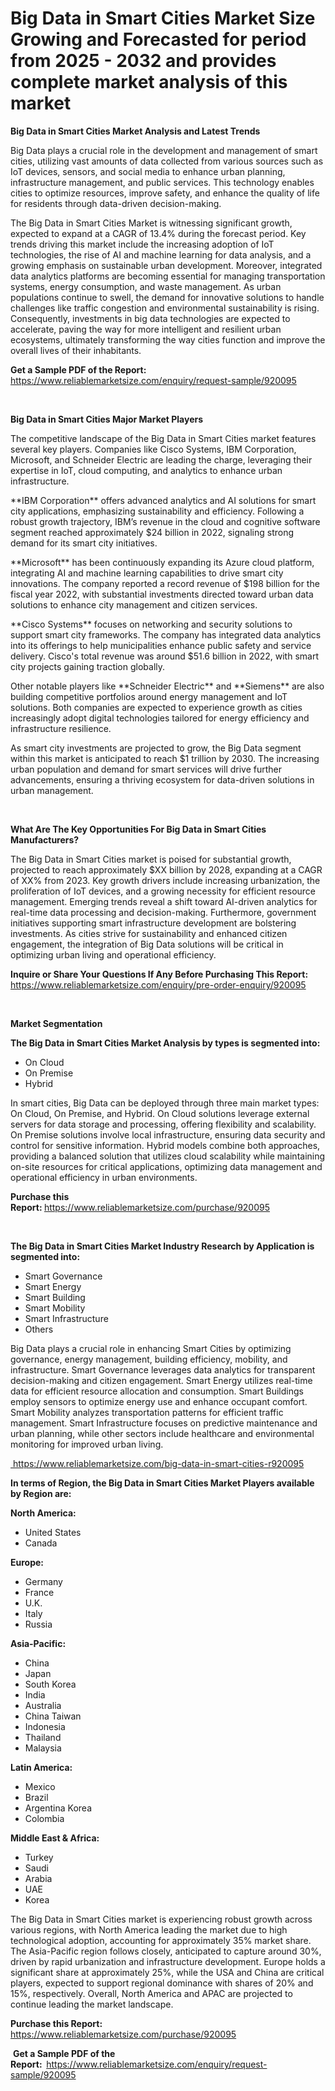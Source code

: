 <p><h1>Big Data in Smart Cities Market Size Growing and Forecasted for period from 2025 - 2032 and provides complete market analysis of this market</h1></p><p><strong>Big Data in Smart Cities Market Analysis and Latest Trends</strong></p>
<p><p>Big Data plays a crucial role in the development and management of smart cities, utilizing vast amounts of data collected from various sources such as IoT devices, sensors, and social media to enhance urban planning, infrastructure management, and public services. This technology enables cities to optimize resources, improve safety, and enhance the quality of life for residents through data-driven decision-making. </p><p>The Big Data in Smart Cities Market is witnessing significant growth, expected to expand at a CAGR of 13.4% during the forecast period. Key trends driving this market include the increasing adoption of IoT technologies, the rise of AI and machine learning for data analysis, and a growing emphasis on sustainable urban development. Moreover, integrated data analytics platforms are becoming essential for managing transportation systems, energy consumption, and waste management. As urban populations continue to swell, the demand for innovative solutions to handle challenges like traffic congestion and environmental sustainability is rising. Consequently, investments in big data technologies are expected to accelerate, paving the way for more intelligent and resilient urban ecosystems, ultimately transforming the way cities function and improve the overall lives of their inhabitants.</p></p>
<p><strong>Get a Sample PDF of the Report:&nbsp;</strong> <a href="https://www.reliablemarketsize.com/enquiry/request-sample/920095?utm_campaign=3614&utm_medium=2&utm_source=Github&utm_content=ia&utm_term=17042025&utm_id=big-data-in-smart-cities">https://www.reliablemarketsize.com/enquiry/request-sample/920095</a></p>
<p>&nbsp;</p>
<p><strong>Big Data in Smart Cities Major Market Players</strong></p>
<p><p>The competitive landscape of the Big Data in Smart Cities market features several key players. Companies like Cisco Systems, IBM Corporation, Microsoft, and Schneider Electric are leading the charge, leveraging their expertise in IoT, cloud computing, and analytics to enhance urban infrastructure.</p><p>**IBM Corporation** offers advanced analytics and AI solutions for smart city applications, emphasizing sustainability and efficiency. Following a robust growth trajectory, IBM’s revenue in the cloud and cognitive software segment reached approximately $24 billion in 2022, signaling strong demand for its smart city initiatives.</p><p>**Microsoft** has been continuously expanding its Azure cloud platform, integrating AI and machine learning capabilities to drive smart city innovations. The company reported a record revenue of $198 billion for the fiscal year 2022, with substantial investments directed toward urban data solutions to enhance city management and citizen services.</p><p>**Cisco Systems** focuses on networking and security solutions to support smart city frameworks. The company has integrated data analytics into its offerings to help municipalities enhance public safety and service delivery. Cisco's total revenue was around $51.6 billion in 2022, with smart city projects gaining traction globally.</p><p>Other notable players like **Schneider Electric** and **Siemens** are also building competitive portfolios around energy management and IoT solutions. Both companies are expected to experience growth as cities increasingly adopt digital technologies tailored for energy efficiency and infrastructure resilience.</p><p>As smart city investments are projected to grow, the Big Data segment within this market is anticipated to reach $1 trillion by 2030. The increasing urban population and demand for smart services will drive further advancements, ensuring a thriving ecosystem for data-driven solutions in urban management.</p></p>
<p>&nbsp;</p>
<p><strong>What Are The Key Opportunities For Big Data in Smart Cities Manufacturers?</strong></p>
<p><p>The Big Data in Smart Cities market is poised for substantial growth, projected to reach approximately $XX billion by 2028, expanding at a CAGR of XX% from 2023. Key growth drivers include increasing urbanization, the proliferation of IoT devices, and a growing necessity for efficient resource management. Emerging trends reveal a shift toward AI-driven analytics for real-time data processing and decision-making. Furthermore, government initiatives supporting smart infrastructure development are bolstering investments. As cities strive for sustainability and enhanced citizen engagement, the integration of Big Data solutions will be critical in optimizing urban living and operational efficiency.</p></p>
<p><strong>Inquire or Share Your Questions If Any Before Purchasing This Report:</strong> <a href="https://www.reliablemarketsize.com/enquiry/pre-order-enquiry/920095?utm_campaign=3614&utm_medium=2&utm_source=Github&utm_content=ia&utm_term=17042025&utm_id=big-data-in-smart-cities">https://www.reliablemarketsize.com/enquiry/pre-order-enquiry/920095</a></p>
<p>&nbsp;</p>
<p><strong>Market Segmentation</strong></p>
<p><strong>The Big Data in Smart Cities Market Analysis by types is segmented into:</strong></p>
<p><ul><li>On Cloud</li><li>On Premise</li><li>Hybrid</li></ul></p>
<p><p>In smart cities, Big Data can be deployed through three main market types: On Cloud, On Premise, and Hybrid. On Cloud solutions leverage external servers for data storage and processing, offering flexibility and scalability. On Premise solutions involve local infrastructure, ensuring data security and control for sensitive information. Hybrid models combine both approaches, providing a balanced solution that utilizes cloud scalability while maintaining on-site resources for critical applications, optimizing data management and operational efficiency in urban environments.</p></p>
<p><strong>Purchase this Report:&nbsp;</strong><a href="https://www.reliablemarketsize.com/purchase/920095?utm_campaign=3614&utm_medium=2&utm_source=Github&utm_content=ia&utm_term=17042025&utm_id=big-data-in-smart-cities">https://www.reliablemarketsize.com/purchase/920095</a></p>
<p>&nbsp;</p>
<p><strong>The Big Data in Smart Cities Market Industry Research by Application is segmented into:</strong></p>
<p><ul><li>Smart Governance</li><li>Smart Energy</li><li>Smart Building</li><li>Smart Mobility</li><li>Smart Infrastructure</li><li>Others</li></ul></p>
<p><p>Big Data plays a crucial role in enhancing Smart Cities by optimizing governance, energy management, building efficiency, mobility, and infrastructure. Smart Governance leverages data analytics for transparent decision-making and citizen engagement. Smart Energy utilizes real-time data for efficient resource allocation and consumption. Smart Buildings employ sensors to optimize energy use and enhance occupant comfort. Smart Mobility analyzes transportation patterns for efficient traffic management. Smart Infrastructure focuses on predictive maintenance and urban planning, while other sectors include healthcare and environmental monitoring for improved urban living.</p></p>
<p><a href="https://www.reliablemarketsize.com/big-data-in-smart-cities-r920095?utm_campaign=3614&utm_medium=2&utm_source=Github&utm_content=ia&utm_term=17042025&utm_id=big-data-in-smart-cities">&nbsp;https://www.reliablemarketsize.com/big-data-in-smart-cities-r920095</a></p>
<p><strong>In terms of Region, the Big Data in Smart Cities Market Players available by Region are:</strong></p>
<p>
    <p> <strong> North America: </strong>
        <ul>
            <li>United States</li>
            <li>Canada</li>
        </ul>
        </p> 
    <p> <strong> Europe: </strong>
        <ul>
            <li>Germany</li>
            <li>France</li>
            <li>U.K.</li>
            <li>Italy</li>
            <li>Russia</li>
        </ul>
        </p> 
    <p> <strong> Asia-Pacific: </strong>
        <ul>
            <li>China</li>
            <li>Japan</li>
            <li>South Korea</li>
            <li>India</li>
            <li>Australia</li>
            <li>China Taiwan</li>
            <li>Indonesia</li>
            <li>Thailand</li>
            <li>Malaysia</li>
        </ul>
        </p> 
    <p> <strong> Latin America: </strong>
        <ul>
            <li>Mexico</li>
            <li>Brazil</li>
            <li>Argentina Korea</li>
            <li>Colombia</li>
        </ul>
        </p> 
    <p> <strong> Middle East & Africa: </strong>
        <ul>
            <li>Turkey</li>
            <li>Saudi</li>
            <li>Arabia</li>
            <li>UAE</li>
            <li>Korea</li>
        </ul>
    </p>
    </p>
<p><p>The Big Data in Smart Cities market is experiencing robust growth across various regions, with North America leading the market due to high technological adoption, accounting for approximately 35% market share. The Asia-Pacific region follows closely, anticipated to capture around 30%, driven by rapid urbanization and infrastructure development. Europe holds a significant share at approximately 25%, while the USA and China are critical players, expected to support regional dominance with shares of 20% and 15%, respectively. Overall, North America and APAC are projected to continue leading the market landscape.</p></p>
<p><strong>Purchase this Report: </strong><a href="https://www.reliablemarketsize.com/purchase/920095?utm_campaign=3614&utm_medium=2&utm_source=Github&utm_content=ia&utm_term=17042025&utm_id=big-data-in-smart-cities">https://www.reliablemarketsize.com/purchase/920095</a></p>
<p>&nbsp;<strong>Get a Sample PDF of the Report:&nbsp;&nbsp;</strong><a href="https://www.reliablemarketsize.com/enquiry/request-sample/920095?utm_campaign=3614&utm_medium=2&utm_source=Github&utm_content=ia&utm_term=17042025&utm_id=big-data-in-smart-cities">https://www.reliablemarketsize.com/enquiry/request-sample/920095</a></p>
<p><strong></strong></p>
<p><p></p><p></p><p></p></p>